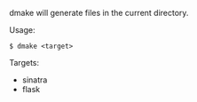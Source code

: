 dmake will generate files in the current directory.

Usage:

	$ dmake <target>
	
Targets:

* sinatra
* flask



    
